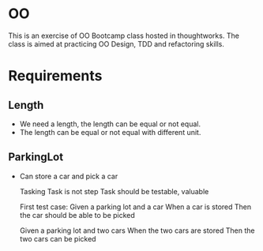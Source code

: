 # OO
This is an exercise of OO Bootcamp class hosted in thoughtworks. The class is aimed at practicing OO Design, TDD and refactoring skills.


# Requirements
## Length
- We need a length, the length can be equal or not equal.
- The length can be equal or not equal with different unit.

## ParkingLot
- Can store a car and pick a car

    Tasking
    Task is not step
    Task should be testable, valuable
    
    First test case: 
    Given a parking lot and a car
    When a car is stored
    Then the car should be able to be picked
    
    Given a parking lot and two cars
    When the two cars are stored
    Then the two cars can be picked